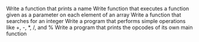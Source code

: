 Write a function that prints a name
Write function that executes a function given as a parameter on each element of an array
Write a function that searches for an integer
Write a program that performs simple operations like +, -, *, /, and %
Write a program that prints the opcodes of its own main function

